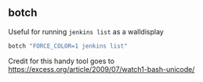 ## botch

Useful for running `jenkins list` as a walldisplay

```sh
botch "FORCE_COLOR=1 jenkins list"
```

Credit for this handy tool goes to https://excess.org/article/2009/07/watch1-bash-unicode/
